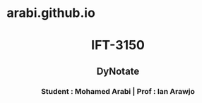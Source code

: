 # arabi.github.io
<div class="title" style="text-align: center;">
  <h1>IFT-3150</h1>
  <h2>DyNotate</h2>
  <h3>Student : Mohamed Arabi | Prof : Ian Arawjo</h3>
</div>


